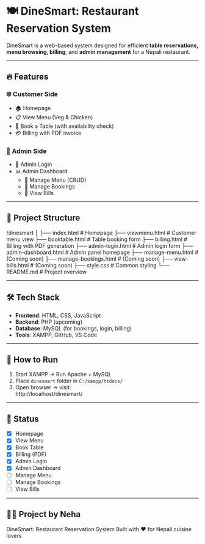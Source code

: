 # 🍽️ DineSmart: Restaurant Reservation System

DineSmart is a web-based system designed for efficient **table reservations, menu browsing, billing**, and **admin management** for a Nepali restaurant.

---

## 🔥 Features

### 🌐 Customer Side
- 🏠 Homepage
- 📋 View Menu (Veg & Chicken)
- 📆 Book a Table (with availability check)
- 💳 Billing with PDF invoice

### 🔐 Admin Side
- 🔑 Admin Login
- 📊 Admin Dashboard
    - 🍛 Manage Menu (CRUD)
    - 📅 Manage Bookings
    - 📂 View Bills

---

## 📂 Project Structure

/dinesmart
│
├── index.html # Homepage
├── viewmenu.html # Customer menu view
├── booktable.html # Table booking form
├── billing.html # Billing with PDF generation
├── admin-login.html # Admin login form
├── admin-dashboard.html # Admin panel homepage
├── manage-menu.html # (Coming soon)
├── manage-bookings.html # (Coming soon)
├── view-bills.html # (Coming soon)
├── style.css # Common styling
└── README.md # Project overview

---

## 🛠️ Tech Stack

- **Frontend**: HTML, CSS, JavaScript
- **Backend**: PHP (upcoming)
- **Database**: MySQL (for bookings, login, billing)
- **Tools**: XAMPP, GitHub, VS Code

---

## 🚀 How to Run

1. Start XAMPP → Run Apache + MySQL
2. Place `dinesmart` folder in `C:/xampp/htdocs/`
3. Open browser → visit:  
http://localhost/dinesmart/


---

## 📌 Status

- [x] Homepage
- [x] View Menu
- [x] Book Table
- [x] Billing (PDF)
- [x] Admin Login
- [x] Admin Dashboard
- [ ] Manage Menu
- [ ] Manage Bookings
- [ ] View Bills

---

## 👩‍💻 Project by Neha

DineSmart: Restaurant Reservation System
Built with ❤️ for Nepali cuisine lovers
